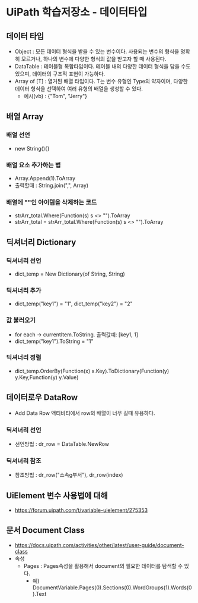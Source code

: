 # UiPath 학습저장소 - 데이터타입

## 데이터 타입
- Object : 모든 데이터 형식을 받을 수 있는 변수이다. 사용되는 변수의 형식을 명확히 모르거나, 하나의 변수에 다양한 형식의 값을 받고자 할 때 사용된다.
- DataTable : 테이블형 복합타입이다. 테이블 내의 다양한 데이터 형식을 담을 수도 있으며, 데이터의 구조적 표현이 가능하다.
- Array of [T] : 열거된 배열 타입이다. T는 변수 유형인 Type의 약자이며, 다양한 데이터 형식을 선택하여 여러 유형의 배열을 생성할 수 있다.
    - 예시(vb) : {"Tom", "Jerry"}

## 배열 Array
### 배열 선언
- new String(){}

### 배열 요소 추가하는 법
- Array.Append(1).ToArray
- 출력할때 : String.join(",", Array)

### 배열에 ""인 아이템을 삭제하는 코드
- strArr_total.Where(Function(s) s <> "").ToArray
- strArr_total = strArr_total.Where(Function(s) s <> "").ToArray

## 딕셔너리 Dictionary
### 딕셔너리 선언
- dict_temp = New Dictionary(of String, String)
### 딕셔너리 추가
- dict_temp("key1") = "1", dict_temp("key2") = "2"
### 값 불러오기
- for each -> currentItem.ToString. 출력값예: [key1, 1]
- dict_temp("key1").ToString = "1"
### 딕셔너리 정렬
- dict_temp.OrderBy(Function(x) x.Key).ToDictionary(Function(y) y.Key,Function(y) y.Value)

## 데이터로우 DataRow
- Add Data Row 액티비티에서 row의 배열이 너무 길때 유용하다.
### 딕셔너리 선언
- 선언방법 : dr_row = DataTable.NewRow
### 딕셔너리 참조
- 참조방법 : dr_row("소속g부서"), dr_row(index)

## UiElement 변수 사용법에 대해
- https://forum.uipath.com/t/variable-uielement/275353

## 문서 Document Class
- https://docs.uipath.com/activities/other/latest/user-guide/document-class
- 속성
    - Pages : Pages속성을 활용해서 document의 필요한 데이터를 탐색할 수 있다.
        - 예) DocumentVariable.Pages(0).Sections(0).WordGroups(1).Words(0).Text